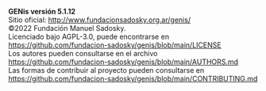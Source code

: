 **GENis versión 5.1.12**  
Sitio oficial: http://www.fundacionsadosky.org.ar/genis/  
©2022 Fundación Manuel Sadosky.  
Licenciado bajo AGPL-3.0, puede encontrarse en  
https://github.com/fundacion-sadosky/genis/blob/main/LICENSE  
Los autores pueden consultarse en el archivo  
https://github.com/fundacion-sadosky/genis/blob/main/AUTHORS.md  
Las formas de contribuir al proyecto pueden consultarse en   
https://github.com/fundacion-sadosky/genis/blob/main/CONTRIBUTING.md
